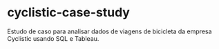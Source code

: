 # cyclistic-case-study
Estudo de caso para analisar dados de viagens de bicicleta da empresa Cyclistic usando SQL e Tableau.
